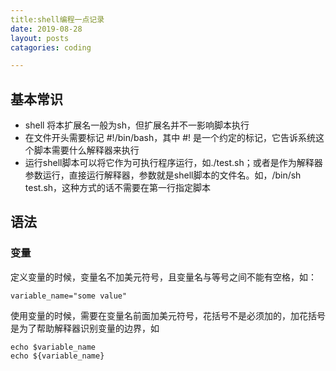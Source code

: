 ```yaml
---
title:shell编程一点记录
date: 2019-08-28
layout: posts
catagories: coding

---
```


## 基本常识

- shell 将本扩展名一般为sh，但扩展名并不一影响脚本执行
- 在文件开头需要标记 #!/bin/bash，其中 #! 是一个约定的标记，它告诉系统这个脚本需要什么解释器来执行
- 运行shell脚本可以将它作为可执行程序运行，如./test.sh；或者是作为解释器参数运行，直接运行解释器，参数就是shell脚本的文件名。如，/bin/sh test.sh，这种方式的话不需要在第一行指定脚本

## 语法

### 变量

定义变量的时候，变量名不加美元符号，且变量名与等号之间不能有空格，如：

```shell
variable_name="some value"
```

使用变量的时候，需要在变量名前面加美元符号，花括号不是必须加的，加花括号是为了帮助解释器识别变量的边界，如

```shell
echo $variable_name
echo ${variable_name}
```





## 


